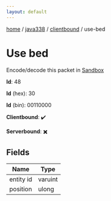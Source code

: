 ```yaml
---
layout: default
---
```


[home](/)  /  [java338](/protocol/java338)  /  [clientbound](/protocol/java338/clientbound)  /  use-bed

# Use bed

Encode/decode this packet in [Sandbox](../../../sandbox/java338#clientbound.use_bed)

**Id**: 48

**Id** (hex): 30

**Id** (bin): 00110000

**Clientbound**: ✔️

**Serverbound**: ✖️

## Fields

Name | Type
---|---
entity id | varuint
position | ulong
